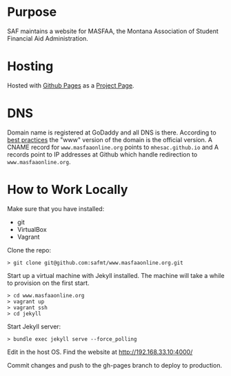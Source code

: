 # Purpose

SAF maintains a website for MASFAA, the Montana Association of Student Financial Aid Administration.

# Hosting

Hosted with [Github Pages](https://pages.github.com/) as a [Project Page](https://help.github.com/articles/user-organization-and-project-pages/#project-pages).

# DNS

Domain name is registered at GoDaddy and all DNS is there. According to [best practices](https://help.github.com/articles/about-custom-domains-for-github-pages-sites/) the "www" version of the domain is the official version. A CNAME record for `www.masfaaonline.org` points to `mhesac.github.io` and A records point to IP addresses at Github which handle redirection to `www.masfaaonline.org`.

# How to Work Locally

Make sure that you have installed:
* git
* VirtualBox
* Vagrant

Clone the repo:
```
> git clone git@github.com:safmt/www.masfaaonline.org.git
```

Start up a virtual machine with Jekyll installed. The machine will take a while to provision on the first start.
```
> cd www.masfaaonline.org
> vagrant up
> vagrant ssh
> cd jekyll
```

Start Jekyll server:
```
> bundle exec jekyll serve --force_polling
```

Edit in the host OS. Find the website at http://192.168.33.10:4000/

Commit changes and push to the gh-pages branch to deploy to production.
